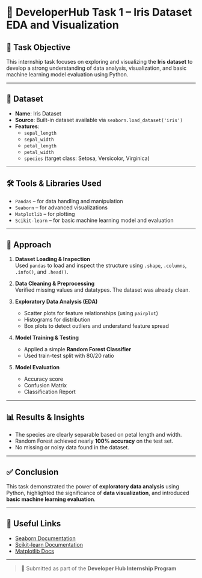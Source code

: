 # 📘 DeveloperHub Task 1 – Iris Dataset EDA and Visualization

## 📌 Task Objective
This internship task focuses on exploring and visualizing the **Iris dataset** to develop a strong understanding of data analysis, visualization, and basic machine learning model evaluation using Python.

---

## 📁 Dataset
- **Name**: Iris Dataset
- **Source**: Built-in dataset available via `seaborn.load_dataset('iris')`
- **Features**:
  - `sepal_length`
  - `sepal_width`
  - `petal_length`
  - `petal_width`
  - `species` (target class: Setosa, Versicolor, Virginica)

---

## 🛠️ Tools & Libraries Used
- `Pandas` – for data handling and manipulation  
- `Seaborn` – for advanced visualizations  
- `Matplotlib` – for plotting  
- `Scikit-learn` – for basic machine learning model and evaluation  

---

## 🚀 Approach
1. **Dataset Loading & Inspection**  
   Used `pandas` to load and inspect the structure using `.shape`, `.columns`, `.info()`, and `.head()`.

2. **Data Cleaning & Preprocessing**  
   Verified missing values and datatypes. The dataset was already clean.

3. **Exploratory Data Analysis (EDA)**  
   - Scatter plots for feature relationships (using `pairplot`)
   - Histograms for distribution
   - Box plots to detect outliers and understand feature spread

4. **Model Training & Testing**  
   - Applied a simple **Random Forest Classifier**
   - Used train-test split with 80/20 ratio

5. **Model Evaluation**  
   - Accuracy score
   - Confusion Matrix
   - Classification Report

---

## 📊 Results & Insights
- The species are clearly separable based on petal length and width.
- Random Forest achieved nearly **100% accuracy** on the test set.
- No missing or noisy data found in the dataset.

---

## ✅ Conclusion
This task demonstrated the power of **exploratory data analysis** using Python, highlighted the significance of **data visualization**, and introduced **basic machine learning evaluation**.

---

## 🔗 Useful Links
- [Seaborn Documentation](https://seaborn.pydata.org/)
- [Scikit-learn Documentation](https://scikit-learn.org/)
- [Matplotlib Docs](https://matplotlib.org/)

---

> 🔖 Submitted as part of the **Developer Hub Internship Program**
